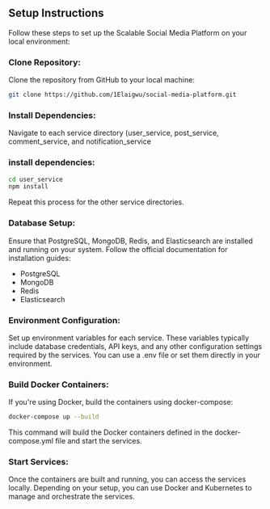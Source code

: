 ## Setup Instructions
Follow these steps to set up the Scalable Social Media Platform on your local environment:

### Clone Repository:
Clone the repository from GitHub to your local machine:

```bash
git clone https://github.com/1Elaigwu/social-media-platform.git
```

### Install Dependencies:
Navigate to each service directory (user_service, post_service, comment_service, and notification_service

### install dependencies:
```bash
cd user_service
npm install
```

Repeat this process for the other service directories.

### Database Setup:
Ensure that PostgreSQL, MongoDB, Redis, and Elasticsearch are installed and running on your system. Follow the official documentation for installation guides:

- PostgreSQL
- MongoDB
- Redis
- Elasticsearch

### Environment Configuration:
Set up environment variables for each service. These variables typically include database credentials, API keys, and any other configuration settings required by the services. You can use a .env file or set them directly in your environment.

### Build Docker Containers:
If you're using Docker, build the containers using docker-compose:
```bash
docker-compose up --build
```

This command will build the Docker containers defined in the docker-compose.yml file and start the services.

### Start Services:
Once the containers are built and running, you can access the services locally. Depending on your setup, you can use Docker and Kubernetes to manage and orchestrate the services.
